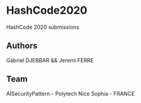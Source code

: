 # HashCode2020
HashCode 2020 submissions

## Authors
Gabriel DJEBBAR && Jeremi FERRE

## Team
AISecurityPattern - Polytech Nice Sophia - FRANCE
